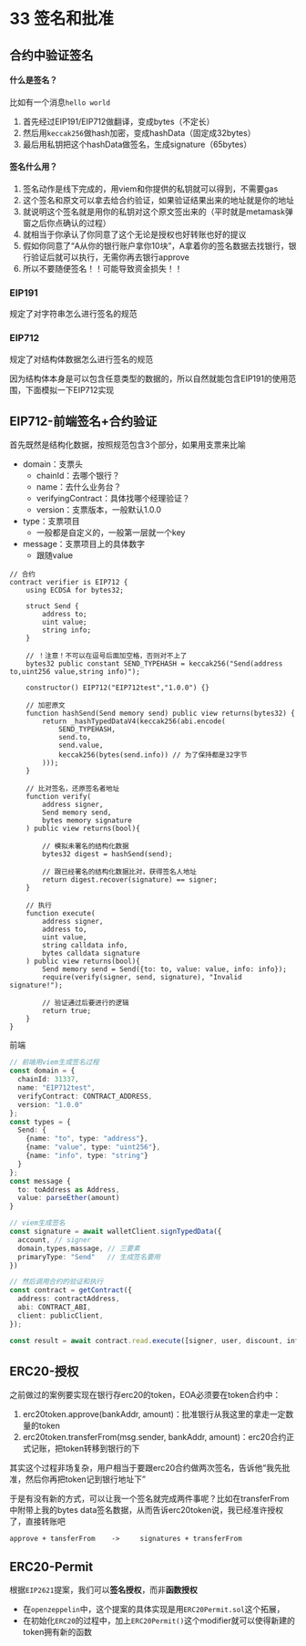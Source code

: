 # 33 签名和批准

## 合约中验证签名

#### 什么是签名？

比如有一个消息`hello world`

1. 首先经过EIP191/EIP712做翻译，变成bytes（不定长）
2. 然后用`keccak256`做hash加密，变成hashData（固定成32bytes）
3. 最后用私钥把这个hashData做签名，生成signature（65bytes）

#### 签名什么用？

1. 签名动作是线下完成的，用viem和你提供的私钥就可以得到，不需要gas
2. 这个签名和原文可以拿去给合约验证，如果验证结果出来的地址就是你的地址
3. 就说明这个签名就是用你的私钥对这个原文签出来的（平时就是metamask弹窗之后你点确认的过程）
4. 就相当于你承认了你同意了这个无论是授权也好转账也好的提议
5. 假如你同意了“A从你的银行账户拿你10块”，A拿着你的签名数据去找银行，银行验证后就可以执行，无需你再去银行approve
6. 所以不要随便签名！！可能导致资金损失！！

### EIP191

规定了对字符串怎么进行签名的规范

### EIP712

规定了对结构体数据怎么进行签名的规范

因为结构体本身是可以包含任意类型的数据的，所以自然就能包含EIP191的使用范围，下面模拟一下EIP712实现

## EIP712-前端签名+合约验证

首先既然是结构化数据，按照规范包含3个部分，如果用支票来比喻

- domain：支票头
  - chainId：去哪个银行？
  - name：去什么业务台？
  - verifyingContract：具体找哪个经理验证？
  - version：支票版本，一般默认1.0.0
- type：支票项目
  - 一般都是自定义的，一般第一层就一个key
- message：支票项目上的具体数字
  - 跟随value

```solidity
// 合约
contract verifier is EIP712 {
    using ECDSA for bytes32;

    struct Send {
        address to;
        uint value;
        string info;
    }

    // ！注意！不可以在逗号后面加空格，否则对不上了
    bytes32 public constant SEND_TYPEHASH = keccak256("Send(address to,uint256 value,string info)");

    constructor() EIP712("EIP712test","1.0.0") {}

    // 加密原文
    function hashSend(Send memory send) public view returns(bytes32) {
        return _hashTypedDataV4(keccak256(abi.encode(
            SEND_TYPEHASH,
            send.to,
            send.value,
            keccak256(bytes(send.info)) // 为了保持都是32字节
        )));
    }

    // 比对签名，还原签名者地址
    function verify(
        address signer, 
        Send memory send, 
        bytes memory signature
    ) public view returns(bool){

        // 模拟未署名的结构化数据
        bytes32 digest = hashSend(send);

        // 跟已经署名的结构化数据比对，获得签名人地址
        return digest.recover(signature) == signer;
    }

    // 执行
    function execute(
        address signer,
        address to,
        uint value,
        string calldata info,
        bytes calldata signature
    ) public view returns(bool){
        Send memory send = Send({to: to, value: value, info: info});
        require(verify(signer, send, signature), "Invalid signature!");

        // 验证通过后要进行的逻辑
        return true;
    }
}
```

前端

```ts
// 前端用viem生成签名过程
const domain = {
  chainId: 31337,
  name: "EIP712test",
  verifyContract: CONTRACT_ADDRESS,
  version: "1.0.0"
};
const types = {
  Send: {
    {name: "to", type: "address"},
  	{name: "value", type: "uint256"},
    {name: "info", type: "string"}
  } 
};
const message {
  to: toAddress as Address,
  value: parseEther(amount)
}

// viem生成签名
const signature = await walletClient.signTypedData({
  account, // signer
  domain,types,massage, // 三要素
  primaryType: "Send"   // 生成签名要用
})

// 然后调用合约的验证和执行
const contract = getContract({
  address: contractAddress,
  abi: CONTRACT_ABI,
  client: publicClient,
});

const result = await contract.read.execute([signer, user, discount, info, signature]);

```



## ERC20-授权

之前做过的案例要实现在银行存erc20的token，EOA必须要在token合约中：

1. erc20token.approve(bankAddr, amount)：批准银行从我这里的拿走一定数量的token
2. erc20token.transferFrom(msg.sender, bankAddr, amount)：erc20合约正式记账，把token转移到银行的下

其实这个过程非场复杂，用户相当于要跟erc20合约做两次签名，告诉他“我先批准，然后你再把token记到银行地址下”

于是有没有新的方式，可以让我一个签名就完成两件事呢？比如在transferFrom中附带上我的bytes data签名数据，从而告诉erc20token说，我已经准许授权了，直接转账吧

`approve + tansferFrom    ->     signatures + transferFrom`

## ERC20-Permit

根据`EIP2621`提案，我们可以**签名授权**，而非**函数授权**

- 在`openzeppelin`中，这个提案的具体实现是用`ERC20Permit.sol`这个拓展，
- 在初始化`ERC20`的过程中，加上`ERC20Permit()`这个modifier就可以使得新建的token拥有新的函数